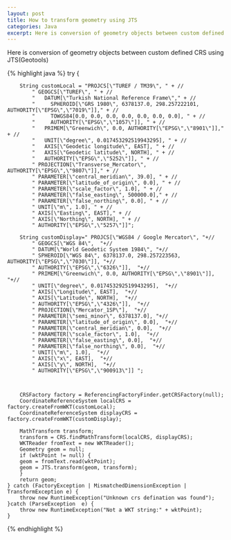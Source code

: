 ```yaml
---
layout: post
title: How to transform geometry using JTS
categories: Java
excerpt: Here is conversion of geometry objects between custom defined CRS using JTS(Geotools)
---
```


Here is conversion of geometry objects between custom defined CRS using JTS(Geotools)

{% highlight java %}
    try {

        String customLocal = "PROJCS[\"TUREF / TM39\", " + //
            " GEOGCS[\"TUREF\", " + //
            "   DATUM[\"Turkish National Reference Frame\"," + // 
            "     SPHEROID[\"GRS 1980\", 6378137.0, 298.257222101, AUTHORITY[\"EPSG\",\"7019\"]]," + // 
            "     TOWGS84[0.0, 0.0, 0.0, 0.0, 0.0, 0.0, 0.0], " + //
            "     AUTHORITY[\"EPSG\",\"1057\"]], " + //
            "   PRIMEM[\"Greenwich\", 0.0, AUTHORITY[\"EPSG\",\"8901\"]]," + // 
            "   UNIT[\"degree\", 0.017453292519943295], " + //
            "   AXIS[\"Geodetic longitude\", EAST], " + //
            "   AXIS[\"Geodetic latitude\", NORTH], " + //
            "   AUTHORITY[\"EPSG\",\"5252\"]], " + //
            " PROJECTION[\"Transverse_Mercator\", AUTHORITY[\"EPSG\",\"9807\"]]," + // 
            " PARAMETER[\"central_meridian\", 39.0], " + //
            " PARAMETER[\"latitude_of_origin\", 0.0], " + //
            " PARAMETER[\"scale_factor\", 1.0], " + //
            " PARAMETER[\"false_easting\", 500000.0]," + // 
            " PARAMETER[\"false_northing\", 0.0], " + //
            " UNIT[\"m\", 1.0], " + //
            " AXIS[\"Easting\", EAST]," + // 
            " AXIS[\"Northing\", NORTH], " + //
            " AUTHORITY[\"EPSG\",\"5257\"]]";
        
        String customDisplay=" PROJCS[\"WGS84 / Google Mercator\", "+//
            " GEOGCS[\"WGS 84\",  "+//
            " DATUM[\"World Geodetic System 1984\", "+// 
            " SPHEROID[\"WGS 84\", 6378137.0, 298.257223563, AUTHORITY[\"EPSG\",\"7030\"]], "+// 
            " AUTHORITY[\"EPSG\",\"6326\"]],  "+//
            " PRIMEM[\"Greenwich\", 0.0, AUTHORITY[\"EPSG\",\"8901\"]], "+// 
            " UNIT[\"degree\", 0.017453292519943295],  "+//
            " AXIS[\"Longitude\", EAST],  "+//
            " AXIS[\"Latitude\", NORTH],  "+//
            " AUTHORITY[\"EPSG\",\"4326\"]],  "+//
            " PROJECTION[\"Mercator_1SP\"],  "+//
            " PARAMETER[\"semi_minor\", 6378137.0], "+// 
            " PARAMETER[\"latitude_of_origin\", 0.0],  "+//
            " PARAMETER[\"central_meridian\", 0.0],  "+//
            " PARAMETER[\"scale_factor\", 1.0],  "+//
            " PARAMETER[\"false_easting\", 0.0],  "+//
            " PARAMETER[\"false_northing\", 0.0],  "+//
            " UNIT[\"m\", 1.0],  "+//
            " AXIS[\"x\", EAST],  "+//
            " AXIS[\"y\", NORTH],  "+//
            " AUTHORITY[\"EPSG\",\"900913\"]] ";


        
        CRSFactory factory = ReferencingFactoryFinder.getCRSFactory(null);
        CoordinateReferenceSystem localCRS = factory.createFromWKT(customLocal);
        CoordinateReferenceSystem displayCRS = factory.createFromWKT(customDisplay);

        MathTransform transform;
        transform = CRS.findMathTransform(localCRS, displayCRS);
        WKTReader fromText = new WKTReader();
        Geometry geom = null;
        if (wktPoint != null) {
        geom = fromText.read(wktPoint);
        geom = JTS.transform(geom, transform);
        }
        return geom;
    } catch (FactoryException | MismatchedDimensionException | TransformException e) {
        throw new RuntimeException("Unknown crs defination was found");
    }catch (ParseException  e) {
        throw new RuntimeException("Not a WKT string:" + wktPoint);
    }
{% endhighlight %}